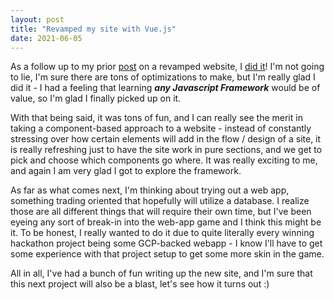 ```yaml
---
layout: post
title: "Revamped my site with Vue.js"
date: 2021-06-05
---
```


As a follow up to my prior [post](https://arefmalek.github.io/blog/revamp/2021/05/15/personal-site.html) on a revamped website, I [did it](https://arefmalek.github.io/)! I'm not going to lie, I'm sure there are tons of optimizations to make, but I'm really glad I did it - I had a feeling that learning ***any Javascript Framework*** would be of value, so I'm glad I finally picked up on it. 

With that being said, it was tons of fun, and I can really see the merit in taking a component-based approach to a website - instead of constantly stressing over how certain elements will add in the flow / design of a site, it is really refreshing just to have the site work in pure sections, and we get to pick and choose which components go where. It was really exciting to me, and again I am very glad I got to explore the framework. 

As far as what comes next, I'm thinking about trying out a web app, something trading oriented that hopefully will utilize a database. I realize those are all different things that will require their own time, but I've been eyeing any sort of break-in into the web-app game and I think this might be it. To be honest, I really wanted to do it due to quite literally every winning hackathon project being some GCP-backed webapp - I know I'll have to get some experience with that project setup to get some more skin in the game. 

All in all, I've had a bunch of fun writing up the new site, and I'm sure that this next project will also be a blast, let's see how it turns out :)
